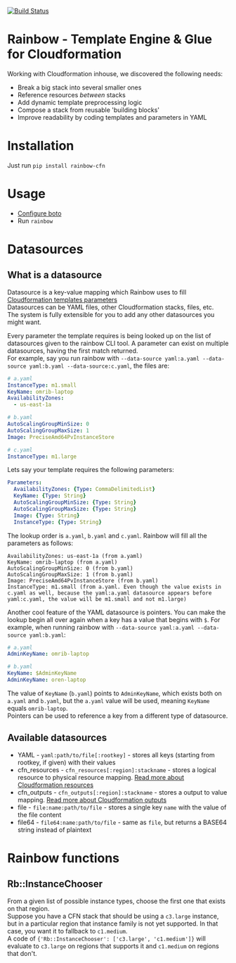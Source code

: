 [![Build Status](https://travis-ci.org/EverythingMe/rainbow.svg?branch=master)](https://travis-ci.org/EverythingMe/rainbow)

Rainbow - Template Engine & Glue for Cloudformation
===================================================

Working with Cloudformation inhouse, we discovered the following needs:
* Break a big stack into several smaller ones
* Reference resources *between* stacks
* Add dynamic template preprocessing logic
* Compose a stack from reusable 'building blocks'
* Improve readability by coding templates and parameters in YAML

Installation
============
Just run `pip install rainbow-cfn`

Usage
=====
* [Configure boto](http://boto.readthedocs.org/en/latest/boto_config_tut.html)
* Run `rainbow`

Datasources
===========

What is a datasource
--------------------
Datasource is a key-value mapping which Rainbow uses to fill [Cloudformation templates parameters](http://docs.aws.amazon.com/AWSCloudFormation/latest/UserGuide/concept-parameters.html)  
Datasources can be YAML files, other Cloudformation stacks, files, etc.  
The system is fully extensible for you to add any other datasources you might want.  

Every parameter the template requires is being looked up on the list of datasources given to the rainbow CLI tool. A parameter can exist on multiple datasources, having the first match returned.  
For example, say you run rainbow with `--data-source yaml:a.yaml --data-source yaml:b.yaml --data-source:c.yaml`, the files are:
```yaml
# a.yaml
InstanceType: m1.small
KeyName: omrib-laptop
AvailabilityZones:
  - us-east-1a

# b.yaml
AutoScalingGroupMinSize: 0
AutoScalingGroupMaxSize: 1
Image: PreciseAmd64PvInstanceStore

# c.yaml
InstanceType: m1.large
```

Lets say your template requires the following parameters:  
```yaml
Parameters:
  AvailabilityZones: {Type: CommaDelimitedList}
  KeyName: {Type: String}
  AutoScalingGroupMinSize: {Type: String}
  AutoScalingGroupMaxSize: {Type: String}
  Image: {Type: String}
  InstanceType: {Type: String}
```

The lookup order is `a.yaml`, `b.yaml` and `c.yaml`. Rainbow will fill all the parameters as follows:
```
AvailabilityZones: us-east-1a (from a.yaml)
KeyName: omrib-laptop (from a.yaml)
AutoScalingGroupMinSize: 0 (from b.yaml)
AutoScalingGroupMaxSize: 1 (from b.yaml)
Image: PreciseAmd64PvInstanceStore (from b.yaml)
InstanceType: m1.small (from a.yaml. Even though the value exists in c.yaml as well, because the yaml:a.yaml datasource appears before yaml:c.yaml, the value will be m1.small and not m1.large)
```

Another cool feature of the YAML datasource is pointers. You can make the lookup begin all over again when a key has a value that begins with `$`. For example, when running rainbow with `--data-source yaml:a.yaml --data-source yaml:b.yaml`:
```yaml
# a.yaml
AdminKeyName: omrib-laptop

# b.yaml
KeyName: $AdminKeyName
AdminKeyName: oren-laptop
```

The value of `KeyName` (`b.yaml`) points to `AdminKeyName`, which exists both on `a.yaml` and `b.yaml`, but the `a.yaml` value will be used, meaning `KeyName` equals `omrib-laptop`.  
Pointers can be used to reference a key from a different type of datasource.


Available datasources
---------------------
* YAML - `yaml:path/to/file[:rootkey]` - stores all keys (starting from rootkey, if given) with their values
* cfn_resources - `cfn_resources[:region]:stackname` - stores a logical resource to physical resource mapping. [Read more about Cloudformation resources](http://docs.aws.amazon.com/AWSCloudFormation/latest/UserGuide/concept-resources.html)
* cfn_outputs - `cfn_outputs[:region]:stackname` - stores a output to value mapping. [Read more about Cloudformation outputs](http://docs.aws.amazon.com/AWSCloudFormation/latest/UserGuide/concept-outputs.html)
* file - `file:name:path/to/file` - stores a single key `name` with the value of the file content
* file64 - `file64:name:path/to/file` - same as `file`, but returns a BASE64 string instead of plaintext

Rainbow functions
=================
Rb::InstanceChooser
-------------------
From a given list of possible instance types, choose the first one that exists on that region.  
Suppose you have a CFN stack that should be using a `c3.large` instance, but in a particular region that instance family is not yet supported. In that case, you want it to fallback to `c1.medium`.  
A code of `{'Rb::InstanceChooser': ['c3.large', 'c1.medium']}` will evaluate to `c3.large` on regions that supports it and `c1.medium` on regions that don't.

